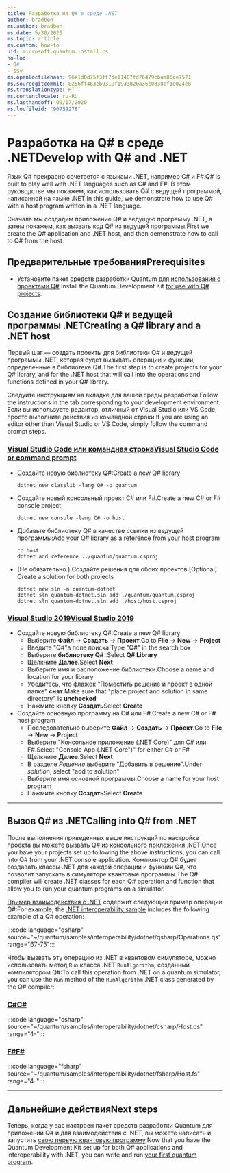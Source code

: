 ```yaml
---
title: Разработка на Q# в среде .NET
author: bradben
ms.author: bradben
ms.date: 5/30/2020
ms.topic: article
ms.custom: how-to
uid: microsoft.quantum.install.cs
no-loc:
- Q#
- $$v
ms.openlocfilehash: 96a1d0d75f3ff7de11407fd76479cbae86ce7571
ms.sourcegitcommit: 8256ff463eb9319f1933820a36c0838cf1e024e8
ms.translationtype: HT
ms.contentlocale: ru-RU
ms.lasthandoff: 09/17/2020
ms.locfileid: "90759278"
---
```

# <a name="develop-with-no-locq-and-net"></a><span data-ttu-id="235c4-102">Разработка на Q# в среде .NET</span><span class="sxs-lookup"><span data-stu-id="235c4-102">Develop with Q# and .NET</span></span>

<span data-ttu-id="235c4-103">Язык Q# прекрасно сочетается с языками .NET, например C# и F#.</span><span class="sxs-lookup"><span data-stu-id="235c4-103">Q# is built to play well with .NET languages such as C# and F#.</span></span>
<span data-ttu-id="235c4-104">В этом руководстве мы покажем, как использовать Q# с ведущей программой, написанной на языке .NET.</span><span class="sxs-lookup"><span data-stu-id="235c4-104">In this guide, we demonstrate how to use Q# with a host program written in a .NET language.</span></span>

<span data-ttu-id="235c4-105">Сначала мы создадим приложение Q# и ведущую программу .NET, а затем покажем, как вызвать код Q# из ведущей программы.</span><span class="sxs-lookup"><span data-stu-id="235c4-105">First we create the Q# application and .NET host, and then demonstrate how to call to Q# from the host.</span></span>

## <a name="prerequisites"></a><span data-ttu-id="235c4-106">Предварительные требования</span><span class="sxs-lookup"><span data-stu-id="235c4-106">Prerequisites</span></span>

- <span data-ttu-id="235c4-107">Установите пакет средств разработки Quantum [для использования с проектами Q#](xref:microsoft.quantum.install.standalone).</span><span class="sxs-lookup"><span data-stu-id="235c4-107">Install the Quantum Development Kit [for use with Q# projects](xref:microsoft.quantum.install.standalone).</span></span>

## <a name="creating-a-no-locq-library-and-a-net-host"></a><span data-ttu-id="235c4-108">Создание библиотеки Q# и ведущей программы .NET</span><span class="sxs-lookup"><span data-stu-id="235c4-108">Creating a Q# library and a .NET host</span></span>

<span data-ttu-id="235c4-109">Первый шаг — создать проекты для библиотеки Q# и ведущей программы .NET, которая будет вызывать операции и функции, определенные в библиотеке Q#.</span><span class="sxs-lookup"><span data-stu-id="235c4-109">The first step is to create projects for your Q# library, and for the .NET host that will call into the operations and functions defined in your Q# library.</span></span>

<span data-ttu-id="235c4-110">Следуйте инструкциям на вкладке для вашей среды разработки.</span><span class="sxs-lookup"><span data-stu-id="235c4-110">Follow the instructions in the tab corresponding to your development environment.</span></span>
<span data-ttu-id="235c4-111">Если вы используете редактор, отличный от Visual Studio или VS Code, просто выполните действия из командной строки.</span><span class="sxs-lookup"><span data-stu-id="235c4-111">If you are using an editor other than Visual Studio or VS Code, simply follow the command prompt steps.</span></span>

### <a name="visual-studio-code-or-command-prompt"></a>[<span data-ttu-id="235c4-112">Visual Studio Code или командная строка</span><span class="sxs-lookup"><span data-stu-id="235c4-112">Visual Studio Code or command prompt</span></span>](#tab/tabid-cmdline)

- <span data-ttu-id="235c4-113">Создайте новую библиотеку Q#:</span><span class="sxs-lookup"><span data-stu-id="235c4-113">Create a new Q# library</span></span>

  ```dotnetcli
  dotnet new classlib -lang Q# -o quantum
  ```

- <span data-ttu-id="235c4-114">Создайте новый консольный проект C# или F#.</span><span class="sxs-lookup"><span data-stu-id="235c4-114">Create a new C# or F# console project</span></span>

  ```dotnetcli
  dotnet new console -lang C# -o host  
  ```

- <span data-ttu-id="235c4-115">Добавьте библиотеку Q# в качестве ссылки из ведущей программы:</span><span class="sxs-lookup"><span data-stu-id="235c4-115">Add your Q# library as a reference from your host program</span></span>

  ```dotnetcli
  cd host
  dotnet add reference ../quantum/quantum.csproj
  ```

- <span data-ttu-id="235c4-116">(Не обязательно.) Создайте решения для обоих проектов.</span><span class="sxs-lookup"><span data-stu-id="235c4-116">[Optional] Create a solution for both projects</span></span>

  ```dotnetcli
  dotnet new sln -n quantum-dotnet
  dotnet sln quantum-dotnet.sln add ./quantum/quantum.csproj
  dotnet sln quantum-dotnet.sln add ./host/host.csproj
  ```

### <a name="visual-studio-2019"></a>[<span data-ttu-id="235c4-117">Visual Studio 2019</span><span class="sxs-lookup"><span data-stu-id="235c4-117">Visual Studio 2019</span></span>](#tab/tabid-vs2019)

- <span data-ttu-id="235c4-118">Создайте новую библиотеку Q#:</span><span class="sxs-lookup"><span data-stu-id="235c4-118">Create a new Q# library</span></span>
  - <span data-ttu-id="235c4-119">Выберите **Файл** -> **Создать** -> **Проект**.</span><span class="sxs-lookup"><span data-stu-id="235c4-119">Go to **File** -> **New** -> **Project**</span></span>
  - <span data-ttu-id="235c4-120">Введите "Q#"в поле поиска:</span><span class="sxs-lookup"><span data-stu-id="235c4-120">Type "Q#" in the search box</span></span>
  - <span data-ttu-id="235c4-121">Выберите **библиотеку Q#** :</span><span class="sxs-lookup"><span data-stu-id="235c4-121">Select **Q# Library**</span></span>
  - <span data-ttu-id="235c4-122">Щелкните **Далее**.</span><span class="sxs-lookup"><span data-stu-id="235c4-122">Select **Next**</span></span>
  - <span data-ttu-id="235c4-123">Выберите имя и расположение библиотеки.</span><span class="sxs-lookup"><span data-stu-id="235c4-123">Choose a name and location for your library</span></span>
  - <span data-ttu-id="235c4-124">Убедитесь, что флажок "Поместить решение и проект в одной папке" **снят**.</span><span class="sxs-lookup"><span data-stu-id="235c4-124">Make sure that "place project and solution in same directory" is **unchecked**</span></span>
  - <span data-ttu-id="235c4-125">Нажмите кнопку **Создать**</span><span class="sxs-lookup"><span data-stu-id="235c4-125">Select **Create**</span></span>
- <span data-ttu-id="235c4-126">Создайте основную программу на C# или F#.</span><span class="sxs-lookup"><span data-stu-id="235c4-126">Create a new C# or F# host program</span></span>
  - <span data-ttu-id="235c4-127">Последовательно выберите **Файл** → **Создать** → **Проект**.</span><span class="sxs-lookup"><span data-stu-id="235c4-127">Go to **File** → **New** → **Project**</span></span>
  - <span data-ttu-id="235c4-128">Выберите "Консольное приложение (.NET Core)" для C# или F#.</span><span class="sxs-lookup"><span data-stu-id="235c4-128">Select "Console App (.NET Core")" for either C# or F#</span></span>
  - <span data-ttu-id="235c4-129">Щелкните **Далее**.</span><span class="sxs-lookup"><span data-stu-id="235c4-129">Select **Next**</span></span>
  - <span data-ttu-id="235c4-130">В разделе *Решение* выберите "Добавить в решение".</span><span class="sxs-lookup"><span data-stu-id="235c4-130">Under *solution*, select "add to solution"</span></span>
  - <span data-ttu-id="235c4-131">Выберите имя основной программы.</span><span class="sxs-lookup"><span data-stu-id="235c4-131">Choose a name for your host program</span></span>
  - <span data-ttu-id="235c4-132">Нажмите кнопку **Создать**</span><span class="sxs-lookup"><span data-stu-id="235c4-132">Select **Create**</span></span>

***

## <a name="calling-into-no-locq-from-net"></a><span data-ttu-id="235c4-133">Вызов Q# из .NET</span><span class="sxs-lookup"><span data-stu-id="235c4-133">Calling into Q# from .NET</span></span>

<span data-ttu-id="235c4-134">После выполнения приведенных выше инструкций по настройке проекта вы можете вызвать Q# из консольного приложения .NET.</span><span class="sxs-lookup"><span data-stu-id="235c4-134">Once you have your projects set up following the above instructions, you can call into Q# from your .NET console application.</span></span>
<span data-ttu-id="235c4-135">Компилятор Q# будет создавать классы .NET для каждой операции и функции Q#, что позволит запускать в симуляторе квантовые программы.</span><span class="sxs-lookup"><span data-stu-id="235c4-135">The Q# compiler will create .NET classes for each Q# operation and function that allow you to run your quantum programs on a simulator.</span></span>

<span data-ttu-id="235c4-136">[Пример взаимодействия с .NET](https://github.com/microsoft/Quantum/tree/main/samples/interoperability/dotnet) содержит следующий пример операции Q#:</span><span class="sxs-lookup"><span data-stu-id="235c4-136">For example, the [.NET interoperability sample](https://github.com/microsoft/Quantum/tree/main/samples/interoperability/dotnet) includes the following example of a Q# operation:</span></span>

:::code language="qsharp" source="~/quantum/samples/interoperability/dotnet/qsharp/Operations.qs" range="67-75":::

<span data-ttu-id="235c4-137">Чтобы вызвать эту операцию из .NET в квантовом симуляторе, можно использовать метод `Run` класса .NET `RunAlgorithm`, созданный компилятором Q#:</span><span class="sxs-lookup"><span data-stu-id="235c4-137">To call this operation from .NET on a quantum simulator, you can use the `Run` method of the `RunAlgorithm` .NET class generated by the Q# compiler:</span></span>

### <a name="c"></a>[<span data-ttu-id="235c4-138">C#</span><span class="sxs-lookup"><span data-stu-id="235c4-138">C#</span></span>](#tab/tabid-csharp)

:::code language="csharp" source="~/quantum/samples/interoperability/dotnet/csharp/Host.cs" range="4-":::

### <a name="f"></a>[<span data-ttu-id="235c4-139">F#</span><span class="sxs-lookup"><span data-stu-id="235c4-139">F#</span></span>](#tab/tabid-fsharp)

:::code language="fsharp" source="~/quantum/samples/interoperability/dotnet/fsharp/Host.fs" range="4-":::

***
    
## <a name="next-steps"></a><span data-ttu-id="235c4-140">Дальнейшие действия</span><span class="sxs-lookup"><span data-stu-id="235c4-140">Next steps</span></span>

<span data-ttu-id="235c4-141">Теперь, когда у вас настроен пакет средств разработки Quantum для приложений Q# и для взаимодействия с .NET, вы можете написать и запустить [свою первую квантовую программу](xref:microsoft.quantum.quickstarts.qrng).</span><span class="sxs-lookup"><span data-stu-id="235c4-141">Now that you have the Quantum Development Kit set up for both Q# applications and interoperability with .NET, you can write and run [your first quantum program](xref:microsoft.quantum.quickstarts.qrng).</span></span>
